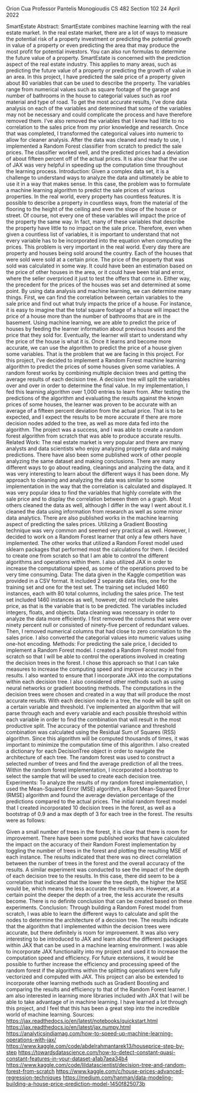 Orion Cua
Professor Pantelis Monogioudis
CS 482 Section 102
24 April 2022

SmartEstate
Abstract:
	SmartEstate combines machine learning with the real estate market. In the real estate market, there are a lot of ways to measure the potential risk of a property investment or predicting the potential growth in value of a property or even predicting the area that may produce the most profit for potential investors. You can also run formulas to determine the future value of a property. SmartEstate is concerned with the prediction aspect of the real estate industry. This applies to many areas, such as predicting the future value of a property or predicting the growth of value in an area.  In this project, I have predicted the sale price of a property given about 80 variables that can be used to describe the property. The variables range from numerical values such as square footage of the garage and number of bathrooms in the house to categorial values such as roof material and type of road. To get the most accurate results, I’ve done data analysis on each of the variables and determined that some of the variables may not be necessary and could complicate the process and have therefore removed them. I’ve also removed the variables that I knew had little to no correlation to the sales price from my prior knowledge and research. Once that was completed, I transformed the categorical values into numeric to allow for cleaner analysis. After the data was cleaned and ready to use, I implemented a Random Forest classifier from scratch to predict the sale prices. The classifier worked well, and the predicted prices had a deviation of about fifteen percent off of the actual prices. It is also clear that the use of JAX was very helpful in speeding up the computation time throughout the learning process.
Introduction:
	Given a complex data set, it is a challenge to understand ways to analyze the data and ultimately be able to use it in a way that makes sense. In this case, the problem was to formulate a machine learning algorithm to predict the sale prices of various properties. In the real world, every property has countless features. It is possible to describe a property in countless ways, from the material of the flooring to the height of the ceiling and even the slope of the house or street. Of course, not every one of these variables will impact the price of the property the same way. In fact, many of these variables that describe the property have little to no impact on the sale price. Therefore, even when given a countless list of variables, it is important to understand that not every variable has to be incorporated into the equation when computing the prices. This problem is very important in the real world. Every day there are property and houses being sold around the country. Each of the houses that were sold were sold at a certain price. The price of the property that was sold was calculated in some way. It could have been an estimation based on the price of other houses in the area, or it could have been trial and error, where the seller overpriced it just to test the offers that come in. Either way, the precedent for the prices of the houses was set and determined at some point. By using data analysis and machine learning, we can determine many things. First, we can find the correlation between certain variables to the sale price and find out what truly impacts the price of a house. For instance, it is easy to imagine that the total square footage of a house will impact the price of a house more than the number of bathrooms that are in the basement. Using machine learning, we are able to predict the price of houses by feeding the learner information about previous houses and the price that they sold for. Eventually, the learner will start to understand why the price of the house is what it is. Once it learns and become more accurate, we can use the algorithm to predict the price of a house given some variables. That is the problem that we are facing in this project.
	For this project, I’ve decided to implement a Random Forest machine learning algorithm to predict the prices of some houses given some variables. A random forest works by combining multiple decision trees and getting the average results of each decision tree. A decision tree will split the variables over and over in order to determine the final value. In my implementation, I fed this learning algorithm over 1,000 entries to learn from. After testing the predictions of the algorithm and evaluating the results against the known prices of some houses, the learner was proven to be accurate with an average of a fifteen percent deviation from the actual price. That is to be expected, and I expect the results to be more accurate if there are more decision nodes added to the tree, as well as more data fed into the algorithm. The project was a success, and I was able to create a random forest algorithm from scratch that was able to produce accurate results.
Related Work:
	The real estate market is very popular and there are many analysts and data scientists who enjoy analyzing property data and making predictions. There have also been some published work of other people analyzing the same dataset and making conclusions. There are many different ways to go about reading, cleanings and analyzing the data, and it was very interesting to learn about the different ways it has been done. My approach to cleaning and analyzing the data was similar to some implementation in the way that the correlation is calculated and displayed. It was very popular idea to find the variables that highly correlate with the sale price and to display the correlation between them on a graph. Most others cleaned the data as well, although I differ in the way I went about it. I cleaned the data using information from research as well as some minor data analytics.
	There are also published works in the machine learning aspect of predicting the sales prices. Utilizing a Gradient Boosting technique was very common and seemed very practical as well. However, I decided to work on a Random Forest learner that only a few others have implemented. The other works that utilized a Random Forest model used sklearn packages that performed most the calculations for them. I decided to create one from scratch so that I am able to control the different algorithms and operations within them. I also utilized JAX in order to increase the computational speed, as some of the operations proved to be very time consuming.
Data:
	The data given in the Kaggle competition was provided in a CSV format. It included 2 separate data files, one for the training set and one for the test set. The training set included 1460 instances, each with 80 total columns, including the sales price. The test set included 1460 instances as well, however, did not include the sales price, as that is the variable that is to be predicted. The variables included integers, floats, and objects. Data cleaning was necessary in order to analyze the data more efficiently. I first removed the columns that were over ninety percent null or consisted of ninety-five percent of redundant values. Then, I removed numerical columns that had close to zero correlation to the sales price. I also converted the categorial values into numeric values using one-hot encoding.
Methods:
	For predicting the sale price, I decided to implement a Random Forest model. I created a Random Forest model from scratch so that I will be able to control the operations involved in creating the decision trees in the forest. I chose this approach so that I can take measures to increase the computing speed and improve accuracy in the results. I also wanted to ensure that I incorporate JAX into the computations within each decision tree. I also considered other methods such as using neural networks or gradient boosting methods. The computations in the decision trees were chosen and created in a way that will produce the most accurate results. With each decision node in a tree, the node will be split on a certain variable and threshold. I’ve implemented an algorithm that will parse through each and every variable and each possible threshold within each variable in order to find the combination that will result in the most productive split. The accuracy of the potential variance and threshold combination was calculated using the Residual Sum of Squares (RSS) algorithm. Since this algorithm will be computed thousands of times, it was important to minimize the computation time of this algorithm. I also created a dictionary for each DecisionTree object in order to navigate the architecture of each tree. The random forest was used to construct a selected number of trees and find the average prediction of all the trees. Within the random forest implementation, I incorporated a bootstrap to select the sample that will be used to create each decision tree.
Experiments:
	To analyze the results of my random forest implementation, I used the Mean-Squared Error (MSE) algorithm, a Root Mean-Squared Error (RMSE) algorithm and found the average deviation percentage of the predictions compared to the actual prices. The initial random forest model that I created incorporated 10 decision trees in the forest, as well as a bootstrap of 0.9 and a max depth of 3 for each tree in the forest. The results were as follows:
 
Given a small number of trees in the forest, it is clear that there is room for improvement. There have been some published works that have calculated the impact on the accuracy of their Random Forest implementation by toggling the number of trees in the forest and plotting the resulting MSE of each instance. The results indicated that there was no direct correlation between the number of trees in the forest and the overall accuracy of the results. A similar experiment was conducted to see the impact of the depth of each decision tree to the results. In this case, there did seem to be a correlation that indicated that the lower the tree depth, the higher the MSE would be, which means the less accurate the results are. However, at a certain point the deeper the depth of a tree, the less accurate the results become. There is no definite conclusion that can be created based on these experiments.
Conclusion:
	Through building a Random Forest model from scratch, I was able to learn the different ways to calculate and split the nodes to determine the architecture of a decision tree. The results indicate that the algorithm that I implemented within the decision trees were accurate, but there definitely is room for improvement. It was also very interesting to be introduced to JAX and learn about the different packages within JAX that can be used in a machine learning environment. I was able to incorporate JAX functionality into my project and used it to increase the computation speed and efficiency. For future extensions, it would be possible to further increase the efficiency and processing speed of the random forest if the algorithms within the splitting operations were fully vectorized and computed with JAX. This project can also be extended to incorporate other learning methods such as Gradient Boosting and comparing the results and efficiency to that of the Random Forest learner. I am also interested in learning more libraries included with JAX that I will be able to take advantage of in machine learning. I have learned a lot through this project, and I feel that this has been a great step into the incredible world of machine learning.
Sources:
https://jax.readthedocs.io/en/latest/notebooks/quickstart.html
https://jax.readthedocs.io/en/latest/jax.numpy.html
https://analyticsindiamag.com/how-to-speed-up-machine-learning-operations-with-jax/
https://www.kaggle.com/code/abdelrahmantarek13/houseprice-step-by-step
https://towardsdatascience.com/how-to-detect-constant-quasi-constant-features-in-your-dataset-a1ab7aea34b4
https://www.kaggle.com/code/lildatascientist/decision-tree-and-random-forest-from-scratch
https://www.kaggle.com/c/house-prices-advanced-regression-techniques
https://medium.com/hanman/data-modeling-building-a-house-price-prediction-model-1450f825073b

